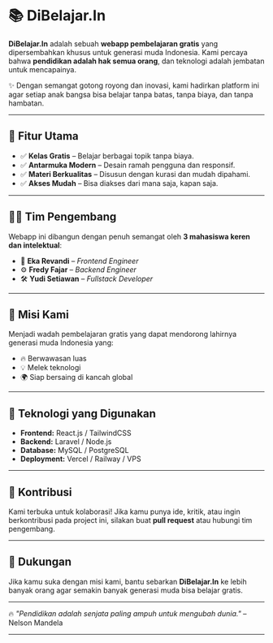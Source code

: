 # 📚 DiBelajar.In

**DiBelajar.In** adalah sebuah **webapp pembelajaran gratis** yang dipersembahkan khusus untuk generasi muda Indonesia.
Kami percaya bahwa **pendidikan adalah hak semua orang**, dan teknologi adalah jembatan untuk mencapainya.

✨ Dengan semangat gotong royong dan inovasi, kami hadirkan platform ini agar setiap anak bangsa bisa belajar tanpa batas, tanpa biaya, dan tanpa hambatan.

---

## 🚀 Fitur Utama

-   ✅ **Kelas Gratis** – Belajar berbagai topik tanpa biaya.
-   ✅ **Antarmuka Modern** – Desain ramah pengguna dan responsif.
-   ✅ **Materi Berkualitas** – Disusun dengan kurasi dan mudah dipahami.
-   ✅ **Akses Mudah** – Bisa diakses dari mana saja, kapan saja.

---

## 👨‍💻 Tim Pengembang

Webapp ini dibangun dengan penuh semangat oleh **3 mahasiswa keren dan intelektual**:

-   🎨 **Eka Revandi** – _Frontend Engineer_
-   ⚙️ **Fredy Fajar** – _Backend Engineer_
-   🛠️ **Yudi Setiawan** – _Fullstack Developer_

---

## 🌱 Misi Kami

Menjadi wadah pembelajaran gratis yang dapat mendorong lahirnya generasi muda Indonesia yang:

-   🔥 Berwawasan luas
-   💡 Melek teknologi
-   🌍 Siap bersaing di kancah global

---

## 📌 Teknologi yang Digunakan

-   **Frontend:** React.js / TailwindCSS
-   **Backend:** Laravel / Node.js
-   **Database:** MySQL / PostgreSQL
-   **Deployment:** Vercel / Railway / VPS

---

## 🤝 Kontribusi

Kami terbuka untuk kolaborasi!
Jika kamu punya ide, kritik, atau ingin berkontribusi pada project ini, silakan buat **pull request** atau hubungi tim pengembang.

---

## 💌 Dukungan

Jika kamu suka dengan misi kami, bantu sebarkan **DiBelajar.In** ke lebih banyak orang agar semakin banyak generasi muda bisa belajar gratis.

---

🔥 _"Pendidikan adalah senjata paling ampuh untuk mengubah dunia."_ – Nelson Mandela

---

